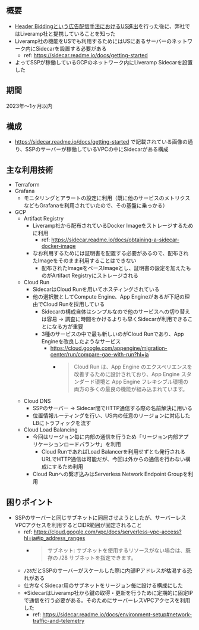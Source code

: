 ## 概要

- [Header Biddingという広告配信手法におけるUS進出](https://github.com/youchann/resume/blob/main/5.%20Header%20Bidding%E3%81%A8%E3%81%84%E3%81%86%E5%BA%83%E5%91%8A%E9%85%8D%E4%BF%A1%E6%89%8B%E6%B3%95%E3%81%AB%E3%81%8A%E3%81%91%E3%82%8BUS%E9%80%B2%E5%87%BA.md)を行った後に、弊社ではLiveramp社と提携していることを知った
- Liveramp社の機能をUSでも利用するためにはUSにあるサーバーのネットワーク内にSidecarを設置する必要がある
  - ref: https://sidecar.readme.io/docs/getting-started
- よってSSPが稼働しているGCPのネットワーク内にLiveramp Sidecarを設置した

## 期間

2023年〜1ヶ月以内

## 構成

- https://sidecar.readme.io/docs/getting-started で記載されている画像の通り、SSPのサーバーが稼働しているVPCの中にSidecarがある構成

## 主な利用技術

- Terraform
- Grafana
  - モニタリングとアラートの設定に利用（既に他のサービスのメトリクスなどもGrafanaを利用されていたので、その基盤に乗っかる）
- GCP
  - Artifact Registry
    - Liveramp社から配布されているDocker Imageをストレージするために利用
      - ref: https://sidecar.readme.io/docs/obtaining-a-sidecar-docker-image
    - なお利用するためには証明書を配置する必要があるので、配布されたImageをそのまま利用することはできない
      - 配布されたImageをベースImageとし、証明書の設定を加えたものがArtifact Registryにストレージされる
  - Cloud Run
    - SidecarはCloud Runを用いてホスティングされている
    - 他の選択肢としてCompute Engine、App Engineがあるが下記の理由でCloud Runを採用している
      - Sidecarの構成自体はシンプルなので他のサービスへの切り替えは容易 -> 調査に時間をかけるよりも早くSidecarが利用できることになる方が重要
      - 3種のサービスの中で最も新しいのがCloud Runであり、App Engineを改良したようなサービス
        - https://cloud.google.com/appengine/migration-center/run/compare-gae-with-run?hl=ja
          - > Cloud Run は、App Engine のエクスペリエンスを改善するために設計されており、App Engine スタンダード環境と App Engine フレキシブル環境の両方の多くの最良の機能が組み込まれています。
  - Cloud DNS
    - SSPのサーバー -> Sidecar間でHTTP通信する際の名前解決に用いる
    - 位置情報ルーティングを行い、US内の任意のリージョンに対応したLBにトラフィックを流す
  - Cloud Load Balancing
    - 今回はリージョン毎に内部の通信を行うため「リージョン内部アプリケーションロードバランサ」を利用
      - Cloud RunであればLoad Balancerを利用せずとも発行されるURLでHTTP通信は可能だが、今回は外からの通信を行わない構成にするため利用
    - Cloud Runへの繋ぎ込みはServerless Network Endpoint Groupを利用

## 困りポイント

- SSPのサーバーと同じサブネットに同居させようとしたが、サーバーレスVPCアクセスを利用するとCIDR範囲が固定されること
  - ref: https://cloud.google.com/vpc/docs/serverless-vpc-access?hl=ja#ip_address_ranges
    - > サブネット: サブネットを使用するリソースがない場合は、既存の /28 サブネットを指定できます。
  - `/28`だとSSPのサーバーがスケールした際に内部IPアドレスが枯渇する恐れがある
  - 仕方なくSidecar用のサブネットをリージョン毎に設ける構成にした
  - ※SidecarはLiveramp社から鍵の取得・更新を行うために定期的に固定IPで通信を行う必要がある。そのためにサーバーレスVPCアクセスを利用した
    - ref: https://sidecar.readme.io/docs/environment-setup#network-traffic-and-telemetry


